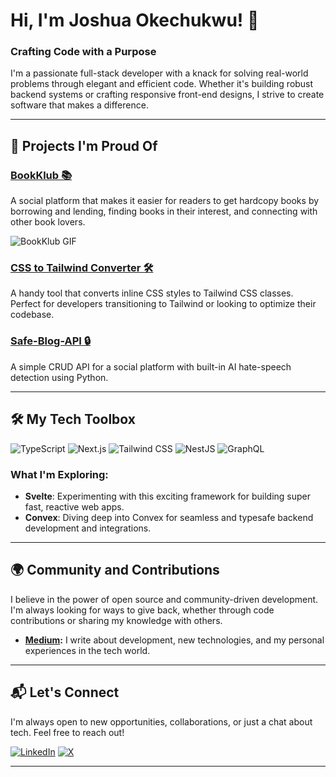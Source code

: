 # Hi, I'm Joshua Okechukwu! 👋

### Crafting Code with a Purpose

I'm a passionate full-stack developer with a knack for solving real-world problems through elegant and efficient code. Whether it's building robust backend systems or crafting responsive front-end designs, I strive to create software that makes a difference.

---

## 🚀 Projects I'm Proud Of

### [BookKlub 📚](https://github.com/Parallax18/bookklub)
A social platform that makes it easier for readers to get hardcopy books by borrowing and lending, finding books in their interest, and connecting with other book lovers.

![BookKlub GIF](https://user-images.githubusercontent.com/0000000/000000000-bookklub.gif)

### [CSS to Tailwind Converter 🛠️](https://github.com/Parallax18/css-to-tailwind-converter)
A handy tool that converts inline CSS styles to Tailwind CSS classes. Perfect for developers transitioning to Tailwind or looking to optimize their codebase.

### [Safe-Blog-API 🔒](https://github.com/Parallax18/safe-blog-api)
A simple CRUD API for a social platform with built-in AI hate-speech detection using Python.

---

## 🛠️ My Tech Toolbox

![TypeScript](https://img.shields.io/badge/TypeScript-007ACC?style=flat-square&logo=typescript&logoColor=white)
![Next.js](https://img.shields.io/badge/Next.js-000000?style=flat-square&logo=nextdotjs&logoColor=white)
![Tailwind CSS](https://img.shields.io/badge/Tailwind_CSS-38B2AC?style=flat-square&logo=tailwind-css&logoColor=white)
![NestJS](https://img.shields.io/badge/NestJS-E0234E?style=flat-square&logo=nestjs&logoColor=white)
![GraphQL](https://img.shields.io/badge/GraphQL-E10098?style=flat-square&logo=graphql&logoColor=white)

### What I'm Exploring:
- **Svelte**: Experimenting with this exciting framework for building super fast, reactive web apps.
- **Convex**: Diving deep into Convex for seamless and typesafe backend development and integrations.

---

## 🌍 Community and Contributions

I believe in the power of open source and community-driven development. I'm always looking for ways to give back, whether through code contributions or sharing my knowledge with others.

- **[Medium](https://medium.com/@joshuaokechukwu001):** I write about development, new technologies, and my personal experiences in the tech world.

---

## 📬 Let's Connect

I'm always open to new opportunities, collaborations, or just a chat about tech. Feel free to reach out!

[![LinkedIn](https://img.shields.io/badge/LinkedIn-0077B5?style=flat-square&logo=linkedin&logoColor=white)](https://www.linkedin.com/in/joshuaokechukwu001)
[![X](https://img.shields.io/badge/X-000000?style=flat-square&logo=x&logoColor=white)](https://x.com/joshthebuilda)

---
